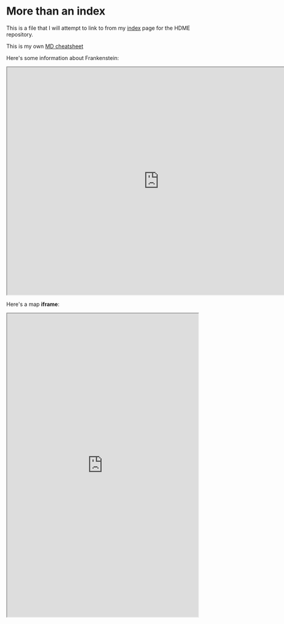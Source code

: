 # More than an index

This is a file that I will attempt to link to from my [index](index.html) page for the HDME repository.

This is my own [MD cheatsheet](https://docs.google.com/document/d/18hS6WXrSIMhDxfp6HU9zBfol0VIdnrflbjjuD_mwwpY)

Here's some information about Frankenstein:
<iframe style='width: 800px; height: 600px;' src='https://voyant-tools.org/tool/Cirrus/?corpus=frank'></iframe>

Here's a map **iframe**:
<iframe src="https://opengulf.github.io/webapps/Pearlprotection/index.html#6/28.516/52.077" width="100%" height="800"></iframe>